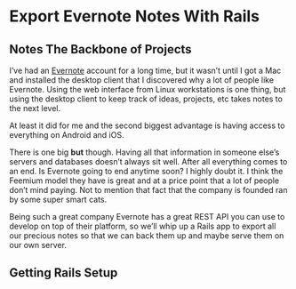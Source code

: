 # Export Evernote Notes With Rails

## Notes The Backbone of Projects

I’ve had an [Evernote](https://www.evernote.com/referral/Registration.action?sig=ced560945d99f9c099d9282af6b8e21b&uid=11392509) account for a long time, but it wasn’t until I got a Mac and installed the desktop client that I discovered why a lot of people like Evernote.  Using the web interface from Linux workstations is one thing, but using the desktop client to keep track of ideas, projects, etc takes notes to the next level.

At least it did for me and the second biggest advantage is having access to everything on Android and iOS.

There is one big **but** though.  Having all that information in someone else’s servers and databases doesn’t always sit well.  After all everything comes to an end.  Is Evernote going to end anytime soon? I highly doubt it.  I think the Feemium model they have is great and at a price point that a lot of people don’t mind paying.  Not to mention that fact that the company is founded ran by some super smart cats.

Being such a great company Evernote has a great REST API you can use to develop on top of their platform, so we’ll whip up a Rails app to export all our precious notes so that we can back them up and maybe serve them on our own server.

## Getting Rails Setup